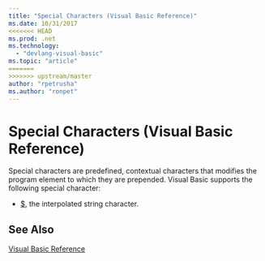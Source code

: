 ```yaml
---
title: "Special Characters (Visual Basic Reference)"
ms.date: 10/31/2017
<<<<<<< HEAD
ms.prod: .net
ms.technology: 
  - "devlang-visual-basic"
ms.topic: "article"
=======
>>>>>>> upstream/master
author: "rpetrusha"
ms.author: "ronpet"
---
```


# Special Characters (Visual Basic Reference)

Special characters are predefined, contextual characters that modifies the program element to which they are prepended. Visual Basic supports the following special character: 

- [$](interpolated.md), the interpolated string character.

## See Also  
[Visual Basic Reference](../../../csharp/language-reference/index.md)   
 
